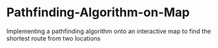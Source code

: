 # Pathfinding-Algorithm-on-Map
Implementing a pathfinding algorithm onto an interactive map to find the shortest route from two locations
